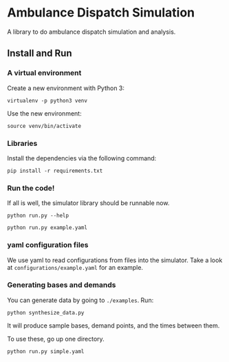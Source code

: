# Ambulance Dispatch Simulation

A library to do ambulance dispatch simulation and analysis.

## Install and Run

### A virtual environment

Create a new environment with Python 3: 

`virtualenv -p python3 venv`

Use the new environment:

`source venv/bin/activate`


### Libraries

Install the dependencies via the following command:

`pip install -r requirements.txt` 



### Run the code! 

If all is well, the simulator library should be runnable now. 

`python run.py --help`

`python run.py example.yaml`

### yaml configuration files

We use yaml to read configurations from files into the simulator. Take a look 
at `configurations/example.yaml` for an example.


### Generating bases and demands

You can generate data by going to `./examples`. Run: 

`python synthesize_data.py` 

It will produce sample bases, demand points, and the times 
between them. 

To use these, go up one directory. 

`python run.py simple.yaml`